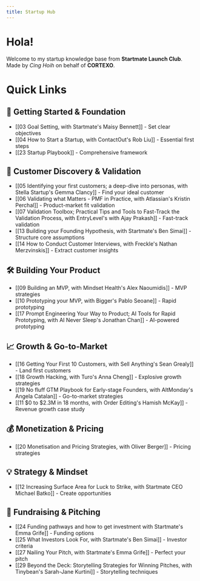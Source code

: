 ```yaml
---
title: Startup Hub
---
```


# Hola!

Welcome to my startup knowledge base from **Startmate Launch Club**.
Made by *Cing Hoih* on behalf of **CORTEXO**.

# Quick Links

## 🎯 Getting Started & Foundation
- [[03 Goal Setting, with Startmate's Maisy Bennett]] - Set clear objectives
- [[04 How to Start a Startup, with ContactOut's Rob Liu]] - Essential first steps
- [[23 Startup Playbook]] - Comprehensive framework

## 👥 Customer Discovery & Validation
- [[05 Identifying your first customers; a deep-dive into personas, with Stella Startup's Gemma Clancy]] - Find your ideal customer
- [[06 Validating what Matters - PMF in Practice, with Atlassian's Kristin Perchal]] - Product-market fit validation
- [[07 Validation Toolbox; Practical Tips and Tools to Fast-Track the Validation Process, with EntryLevel's with Ajay Prakash]] - Fast-track validation
- [[13 Building your Founding Hypothesis, with Startmate's Ben Simai]] - Structure core assumptions
- [[14 How to Conduct Customer Interviews, with Freckle's Nathan Merzvinskis]] - Extract customer insights

## 🛠️ Building Your Product
- [[09 Building an MVP, with Mindset Health's Alex Naoumidis]] - MVP strategies
- [[10 Prototyping your MVP, with Bigger's Pablo Seoane]] - Rapid prototyping
- [[17 Prompt Engineering Your Way to Product; AI Tools for Rapid Prototyping, with AI Never Sleep's Jonathan Chan]] - AI-powered prototyping

## 📈 Growth & Go-to-Market
- [[16 Getting Your First 10 Customers, with Sell Anything's Sean Grealy]] - Land first customers
- [[18 Growth Hacking, with Turo's Anna Cheng]] - Explosive growth strategies
- [[19 No fluff GTM Playbook for Early-stage Founders, with AltMonday's Angela Catalan]] - Go-to-market strategies
- [[11 $0 to $2.3M in 18 months, with Order Editing's Hamish McKay]] - Revenue growth case study

## 💰 Monetization & Pricing
- [[20 Monetisation and Pricing Strategies, with Oliver Berger]] - Pricing strategies

## 💡 Strategy & Mindset
- [[12 Increasing Surface Area for Luck to Strike, with Startmate CEO Michael Batko]] - Create opportunities

## 💼 Fundraising & Pitching
- [[24 Funding pathways and how to get investment with Startmate's Emma Grife]] - Funding options
- [[25 What Investors Look For, with Startmate's Ben Simai]] - Investor criteria
- [[27 Nailing Your Pitch, with Startmate's Emma Grife]] - Perfect your pitch
- [[29 Beyond the Deck: Storytelling Strategies for Winning Pitches, with Tinybean's Sarah-Jane Kurtini]] - Storytelling techniques